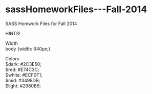 sassHomeworkFiles---Fall-2014
=============================

SASS Homwork Files for Fall 2014

HINTS!  


Width  
body {width: 640px;}  

Colors  
$dark: #2C3E50;  
$red: #E74C3C;  
$white: #ECF0F1;  
$mid: #3498DB;  
$light: #2980B9;  

